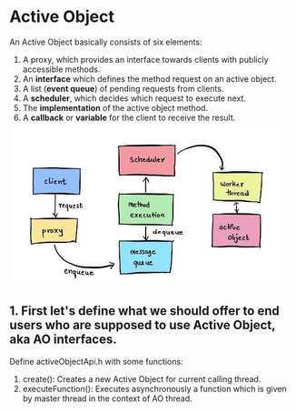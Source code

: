 # Active Object
An Active Object basically consists of six elements: <br />
1. A proxy, which provides an interface towards clients with publicly accessible methods. <br />
2. An **interface** which defines the method request on an active object. <br />
3. A list (**event queue**) of pending requests from clients. <br />
4. A **scheduler**, which decides which request to execute next. <br />
5. The **implementation** of the active object method. <br />
6. A **callback** or **variable** for the client to receive the result. <br />

![AO-1.png](../../assets/AO-1.png?raw=true)

## 1. First let's define what we should offer to end users who are supposed to use Active Object, aka AO interfaces.
Define activeObjectApi.h with some functions: <br />
1. create(): Creates a new Active Object for current calling thread. <br />
2. executeFunction(): Executes asynchronously a function which is given by master thread in
    the context of AO thread. <br />